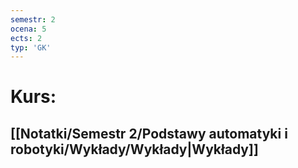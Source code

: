 ```yaml
---
semestr: 2
ocena: 5
ects: 2
typ: 'GK'
---
```


# Kurs:
## [[Notatki/Semestr 2/Podstawy automatyki i robotyki/Wykłady/Wykłady|Wykłady]]

